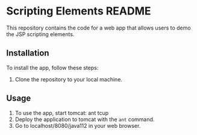 # Scripting Elements README

This repository contains the code for a web app that allows users to demo the JSP scripting elements. 

## Installation

To install the app, follow these steps:

1. Clone the repository to your local machine.


## Usage

1. To use the app, start tomcat: ant tcup
1. Deploy the application to tomcat with the `ant` command.
1. Go to localhost/8080/java112 in your web browser.